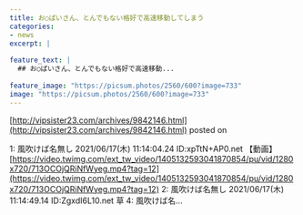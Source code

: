 ```yaml
---
title: お○ぱいさん、とんでもない格好で高速移動してしまう
categories:
- news
excerpt: |
  
feature_text: |
  ## お○ぱいさん、とんでもない格好で高速移動...
  
feature_image: "https://picsum.photos/2560/600?image=733"
image: "https://picsum.photos/2560/600?image=733"
---
```


[http://vipsister23.com/archives/9842146.html](http://vipsister23.com/archives/9842146.html)
posted on 

<!--more-->

1: 風吹けば名無し 2021/06/17(木) 11:14:04.24 ID:xpTtN+AP0.net 【動画】[https://video.twimg.com/ext_tw_video/1405132593041870854/pu/vid/1280x720/713OCOjQRiNfWyeg.mp4?tag=12](https://video.twimg.com/ext_tw_video/1405132593041870854/pu/vid/1280x720/713OCOjQRiNfWyeg.mp4?tag=12) 2: 風吹けば名無し 2021/06/17(木) 11:14:49.14 ID:ZgxdI6L10.net 草 4: 風吹けば名...
